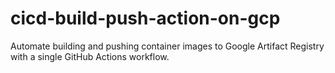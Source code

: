 # cicd-build-push-action-on-gcp
Automate building and pushing container images to Google Artifact Registry with a single GitHub Actions workflow.
